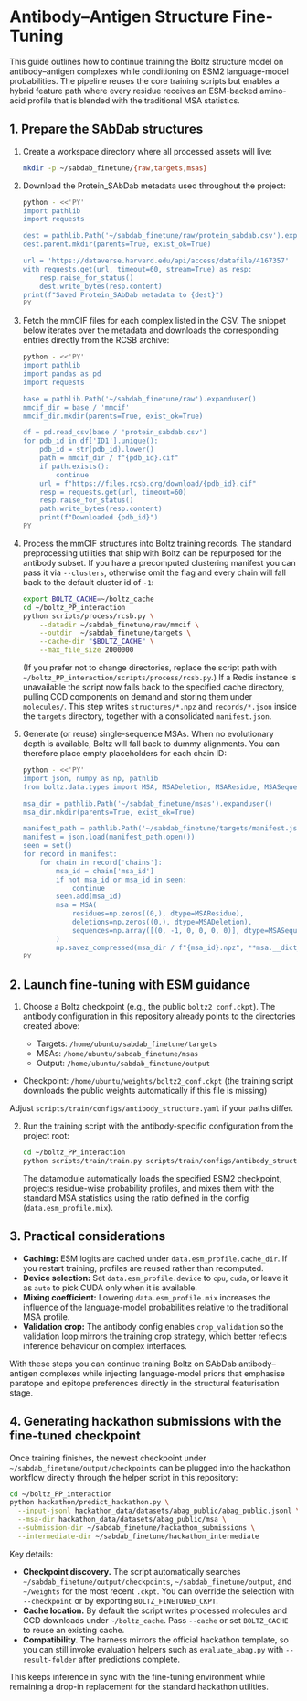 # Antibody–Antigen Structure Fine-Tuning

This guide outlines how to continue training the Boltz structure model on
antibody–antigen complexes while conditioning on ESM2 language-model
probabilities. The pipeline reuses the core training scripts but enables a
hybrid feature path where every residue receives an ESM-backed amino-acid
profile that is blended with the traditional MSA statistics.

## 1. Prepare the SAbDab structures

1. Create a workspace directory where all processed assets will live:
   ```bash
   mkdir -p ~/sabdab_finetune/{raw,targets,msas}
   ```

2. Download the Protein_SAbDab metadata used throughout the project:
   ```bash
   python - <<'PY'
   import pathlib
   import requests

   dest = pathlib.Path('~/sabdab_finetune/raw/protein_sabdab.csv').expanduser()
   dest.parent.mkdir(parents=True, exist_ok=True)

   url = 'https://dataverse.harvard.edu/api/access/datafile/4167357'
   with requests.get(url, timeout=60, stream=True) as resp:
       resp.raise_for_status()
       dest.write_bytes(resp.content)
   print(f"Saved Protein_SAbDab metadata to {dest}")
   PY
   ```

3. Fetch the mmCIF files for each complex listed in the CSV. The snippet below
   iterates over the metadata and downloads the corresponding entries directly
   from the RCSB archive:
   ```bash
   python - <<'PY'
   import pathlib
   import pandas as pd
   import requests

   base = pathlib.Path('~/sabdab_finetune/raw').expanduser()
   mmcif_dir = base / 'mmcif'
   mmcif_dir.mkdir(parents=True, exist_ok=True)

   df = pd.read_csv(base / 'protein_sabdab.csv')
   for pdb_id in df['ID1'].unique():
       pdb_id = str(pdb_id).lower()
       path = mmcif_dir / f"{pdb_id}.cif"
       if path.exists():
           continue
       url = f"https://files.rcsb.org/download/{pdb_id}.cif"
       resp = requests.get(url, timeout=60)
       resp.raise_for_status()
       path.write_bytes(resp.content)
       print(f"Downloaded {pdb_id}")
   PY
   ```

4. Process the mmCIF structures into Boltz training records. The standard
   preprocessing utilities that ship with Boltz can be repurposed for the
   antibody subset. If you have a precomputed clustering manifest you can pass
   it via `--clusters`, otherwise omit the flag and every chain will fall back
   to the default cluster id of `-1`:
   ```bash
   export BOLTZ_CACHE=~/boltz_cache
   cd ~/boltz_PP_interaction
   python scripts/process/rcsb.py \
       --datadir ~/sabdab_finetune/raw/mmcif \
       --outdir  ~/sabdab_finetune/targets \
       --cache-dir "$BOLTZ_CACHE" \
       --max_file_size 2000000
   ```
   (If you prefer not to change directories, replace the script path with
   `~/boltz_PP_interaction/scripts/process/rcsb.py`.)
   If a Redis instance is unavailable the script now falls back to the
   specified cache directory, pulling CCD components on demand and storing
   them under `molecules/`. This step writes `structures/*.npz` and
   `records/*.json` inside the `targets` directory, together with a
   consolidated `manifest.json`.

5. Generate (or reuse) single-sequence MSAs. When no evolutionary depth is
   available, Boltz will fall back to dummy alignments. You can therefore place
   empty placeholders for each chain ID:
   ```bash
   python - <<'PY'
   import json, numpy as np, pathlib
   from boltz.data.types import MSA, MSADeletion, MSAResidue, MSASequence

   msa_dir = pathlib.Path('~/sabdab_finetune/msas').expanduser()
   msa_dir.mkdir(parents=True, exist_ok=True)

   manifest_path = pathlib.Path('~/sabdab_finetune/targets/manifest.json').expanduser()
   manifest = json.load(manifest_path.open())
   seen = set()
   for record in manifest:
       for chain in record['chains']:
           msa_id = chain['msa_id']
           if not msa_id or msa_id in seen:
               continue
           seen.add(msa_id)
           msa = MSA(
               residues=np.zeros((0,), dtype=MSAResidue),
               deletions=np.zeros((0,), dtype=MSADeletion),
               sequences=np.array([(0, -1, 0, 0, 0, 0)], dtype=MSASequence),
           )
           np.savez_compressed(msa_dir / f"{msa_id}.npz", **msa.__dict__)
   PY
   ```

## 2. Launch fine-tuning with ESM guidance

1. Choose a Boltz checkpoint (e.g., the public `boltz2_conf.ckpt`). The
   antibody configuration in this repository already points to the directories
   created above:

   - Targets: `/home/ubuntu/sabdab_finetune/targets`
   - MSAs: `/home/ubuntu/sabdab_finetune/msas`
   - Output: `/home/ubuntu/sabdab_finetune/output`
  - Checkpoint: `/home/ubuntu/weights/boltz2_conf.ckpt` (the training script
    downloads the public weights automatically if this file is missing)

   Adjust `scripts/train/configs/antibody_structure.yaml` if your paths differ.

2. Run the training script with the antibody-specific configuration from the
   project root:
   ```bash
   cd ~/boltz_PP_interaction
   python scripts/train/train.py scripts/train/configs/antibody_structure.yaml
   ```

   The datamodule automatically loads the specified ESM2 checkpoint, projects
   residue-wise probability profiles, and mixes them with the standard MSA
   statistics using the ratio defined in the config (`data.esm_profile.mix`).

## 3. Practical considerations

- **Caching:** ESM logits are cached under `data.esm_profile.cache_dir`. If you
  restart training, profiles are reused rather than recomputed.
- **Device selection:** Set `data.esm_profile.device` to `cpu`, `cuda`, or leave
  it as `auto` to pick CUDA only when it is available.
- **Mixing coefficient:** Lowering `data.esm_profile.mix` increases the influence
  of the language-model probabilities relative to the traditional MSA profile.
- **Validation crop:** The antibody config enables `crop_validation` so the
  validation loop mirrors the training crop strategy, which better reflects
  inference behaviour on complex interfaces.

With these steps you can continue training Boltz on SAbDab antibody–antigen
complexes while injecting language-model priors that emphasise paratope and
epitope preferences directly in the structural featurisation stage.

## 4. Generating hackathon submissions with the fine-tuned checkpoint

Once training finishes, the newest checkpoint under
`~/sabdab_finetune/output/checkpoints` can be plugged into the hackathon
workflow directly through the helper script in this repository:

```bash
cd ~/boltz_PP_interaction
python hackathon/predict_hackathon.py \
  --input-jsonl hackathon_data/datasets/abag_public/abag_public.jsonl \
  --msa-dir hackathon_data/datasets/abag_public/msa \
  --submission-dir ~/sabdab_finetune/hackathon_submissions \
  --intermediate-dir ~/sabdab_finetune/hackathon_intermediate
```

Key details:

- **Checkpoint discovery.** The script automatically searches
  `~/sabdab_finetune/output/checkpoints`, `~/sabdab_finetune/output`, and
  `~/weights` for the most recent `.ckpt`. You can override the selection with
  `--checkpoint` or by exporting `BOLTZ_FINETUNED_CKPT`.
- **Cache location.** By default the script writes processed molecules and CCD
  downloads under `~/boltz_cache`. Pass `--cache` or set `BOLTZ_CACHE` to reuse
  an existing cache.
- **Compatibility.** The harness mirrors the official hackathon template, so you
  can still invoke evaluation helpers such as `evaluate_abag.py` with
  `--result-folder` after predictions complete.

This keeps inference in sync with the fine-tuning environment while remaining a
drop-in replacement for the standard hackathon utilities.
